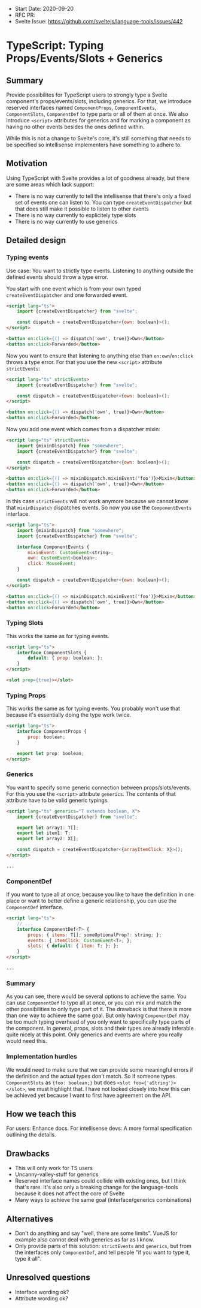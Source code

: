 - Start Date: 2020-09-20
- RFC PR: 
- Svelte Issue: https://github.com/sveltejs/language-tools/issues/442

# TypeScript: Typing Props/Events/Slots + Generics

## Summary

Provide possibilites for TypeScript users to strongly type a Svelte component's props/events/slots, including generics. For that, we introduce reserved interfaces named `ComponentProps`, `ComponentEvents`, `ComponentSlots`, `ComponentDef` to type parts or all of them at once. We also introduce `<script>` attributes for generics and for marking a component as having no other events besides the ones defined within.

While this is not a change to Svelte's core, it's still something that needs to be specified so intellisense implementers have something to adhere to.

## Motivation

Using TypeScript with Svelte provides a lot of goodness already, but there are some areas which lack support:

- There is no way currently to tell the intellisense that there's only a fixed set of events one can listen to. You can type `createEventDispatcher` but that does still make it possible to listen to other events
- There is no way currently to explicitely type slots
- There is no way currently to use generics

## Detailed design

### Typing events

Use case: You want to strictly type events. Listening to anything outside the defined events should throw a type error.

You start with one event which is from your own typed `createEventDispatcher` and one forwarded event.

```html
<script lang="ts">
    import {createEventDispatcher} from "svelte";

    const dispatch = createEventDispatcher<{own: boolean}>();
</script>

<button on:click={() => dispatch('own', true)}>Own</button>
<button on:click>Forwarded</button>
```

Now you want to ensure that listening to anything else than `on:own`/`on:click` throws a type error. For that you use the new `<script>` attribute `strictEvents`:

```html
<script lang="ts" strictEvents>
    import {createEventDispatcher} from "svelte";

    const dispatch = createEventDispatcher<{own: boolean}>();
</script>

<button on:click={() => dispatch('own', true)}>Own</button>
<button on:click>Forwarded</button>
```

Now you add one event which comes from a dispatcher mixin:

```html
<script lang="ts" strictEvents>
    import {mixinDispatch} from "somewhere";
    import {createEventDispatcher} from "svelte";

    const dispatch = createEventDispatcher<{own: boolean}>();
</script>

<button on:click={() => mixinDispatch.mixinEvent('foo')}>Mixin</button>
<button on:click={() => dispatch('own', true)}>Own</button>
<button on:click>Forwarded</button>
```

In this case `strictEvents` will not work anymore because we cannot know that `mixinDispatch` dispatches events. So now you use the `ComponentEvents` interface.

```html
<script lang="ts">
    import {mixinDispatch} from "somewhere";
    import {createEventDispatcher} from "svelte";

    interface ComponentEvents {
        mixinEvent: CustomEvent<string>;
        own: CustomEvent<boolean>;
        click: MouseEvent;
    }

    const dispatch = createEventDispatcher<{own: boolean}>();
</script>

<button on:click={() => mixinDispatch.mixinEvent('foo')}>Mixin</button>
<button on:click={() => dispatch('own', true)}>Own</button>
<button on:click>Forwarded</button>
```

### Typing Slots

This works the same as for typing events.

```html
<script lang="ts">
    interface ComponentSlots {
        default: { prop: boolean; };
    }
</script>

<slot prop={true}></slot>
```

### Typing Props

This works the same as for typing events. You probably won't use that because it's essentially doing the type work twice.

```html
<script lang="ts">
    interface ComponentProps {
        prop: boolean;
    }

    export let prop: boolean;
</script>
```

### Generics

You want to specify some generic connection between props/slots/events. For this you use the `<script>` attribute `generics`. The contents of that attribute have to be valid generic typings.

```html
<script lang="ts" generics="T extends boolean, X">
    import {createEventDispatcher} from "svelte";

    export let array1: T[];
    export let item1: T;
    export let array2: X[];

    const dispatch = createEventDispatcher<{arrayItemClick: X}>();
</script>

...
```

### ComponentDef

If you want to type all at once, because you like to have the definition in one place or want to better define a generic relationship, you can use the `ComponentDef` interface.

```html
<script lang="ts">
    // ...
    interface ComponentDef<T> {
        props: { items: T[]; someOptionalProp?: string; };
        events: { itemClick: CustomEvent<T>; };
        slots: { default: { item: T; }; };
    }
</script>

...
```

### Summary

As you can see, there would be several options to achieve the same. You can use `ComponentDef` to type all at once, or you can mix and match the other possibilities to only type part of it. The drawback is that there is more than one way to achieve the same goal. But only having `ComponentDef` may be too much typing overhead of you only want to specifically type parts of the component. In general, props, slots and their types are already inferable quite nicely at this point. Only generics and events are where you really would need this.

### Implementation hurdles

We would need to make sure that we can provide some meaningful errors if the definition and the actual types don't match. So if someone types `ComponentSlots` as `{foo: boolean;}` but does `<slot foo={'aString'}></slot>`, we must highlight that. I have not looked closely into how this can be achieved yet because I want to first have agreement on the API.

## How we teach this

For users: Enhance docs. For intellisense devs: A more formal specification outlining the details.

## Drawbacks

- This will only work for TS users
- Uncanny-valley-stuff for generics
- Reserved interface names could collide with existing ones, but I think that's rare. It's also only a breaking change for the language-tools because it does not affect the core of Svelte
- Many ways to achieve the same goal (interface/generics combinations)

## Alternatives

- Don't do anything and say "well, there are some limits". VueJS for example also cannot deal with generics as far as I know.
- Only provide parts of this solution: `strictEvents` and `generics`, but from the interfaces only `ComponentDef`, and tell people "if you want to type it, type it all".

## Unresolved questions

- Interface wording ok?
- Attribute wording ok?
